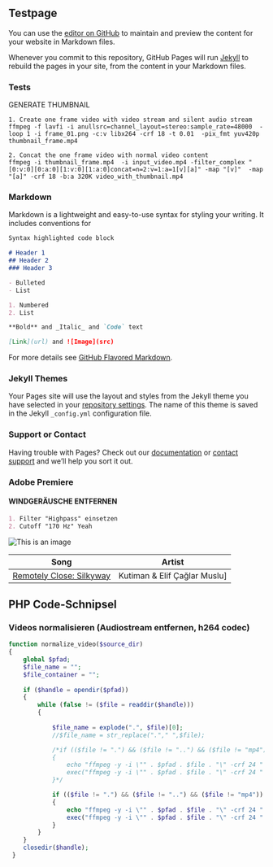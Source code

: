 ## Testpage

You can use the [editor on GitHub](https://github.com/untitled-soundtrack/digitalebastelenzyklopaedie.github.io/edit/gh-pages/index.md) to maintain and preview the content for your website in Markdown files.

Whenever you commit to this repository, GitHub Pages will run [Jekyll](https://jekyllrb.com/) to rebuild the pages in your site, from the content in your Markdown files.

### Tests

GENERATE THUMBNAIL

	1. Create one frame video with video stream and silent audio stream
	ffmpeg -f lavfi -i anullsrc=channel_layout=stereo:sample_rate=48000  -loop 1 -i frame_01.png -c:v libx264 -crf 18 -t 0.01  -pix_fmt yuv420p thumbnail_frame.mp4
	
	2. Concat the one frame video with normal video content
	ffmpeg -i thumbnail_frame.mp4  -i input_video.mp4 -filter_complex "[0:v:0][0:a:0][1:v:0][1:a:0]concat=n=2:v=1:a=1[v][a]" -map "[v]"  -map "[a]" -crf 18 -b:a 320K video_with_thumbnail.mp4
  
### Markdown

Markdown is a lightweight and easy-to-use syntax for styling your writing. It includes conventions for

```markdown
Syntax highlighted code block

# Header 1
## Header 2
### Header 3

- Bulleted
- List

1. Numbered
2. List

**Bold** and _Italic_ and `Code` text

[Link](url) and ![Image](src)
```

For more details see [GitHub Flavored Markdown](https://guides.github.com/features/mastering-markdown/).

### Jekyll Themes

Your Pages site will use the layout and styles from the Jekyll theme you have selected in your [repository settings](https://github.com/untitled-soundtrack/digitalebastelenzyklopaedie.github.io/settings/pages). The name of this theme is saved in the Jekyll `_config.yml` configuration file.

### Support or Contact

Having trouble with Pages? Check out our [documentation](https://docs.github.com/categories/github-pages-basics/) or [contact support](https://support.github.com/contact) and we’ll help you sort it out.

### Adobe Premiere

#### WINDGERÄUSCHE ENTFERNEN

```markdown
1. Filter "Highpass" einsetzen
2. Cutoff "170 Hz" Yeah
```
![This is an image](https://64.media.tumblr.com/8ea82c8b5a98becaa49cd637d0d8f612/e99c2b06d934ab05-d4/s500x750/9dd9d5fa6b664eced9df0f43dd64c2a0115d4428.jpg)

| Song | Artist |
| --- | --- |
| [Remotely Close: Silkyway](https://www.youtube.com/watch?v=9FFo21LlrWk) | Kutiman & Elif Çağlar Muslu] |


## PHP Code-Schnipsel

### Videos normalisieren (Audiostream entfernen, h264 codec)

```php
function normalize_video($source_dir)
{
	global $pfad;
	$file_name = "";
	$file_container = "";
		
	if ($handle = opendir($pfad))
	{
		while (false != ($file = readdir($handle)))
		{		
			
			$file_name = explode(".", $file)[0];
			//$file_name = str_replace("."," ",$file);

			/*if (($file != ".") && ($file != "..") && ($file != "mp4"))
			{			
				echo "ffmpeg -y -i \"" . $pfad . $file . "\" -crf 24 " . " -pix_fmt yuv420p -an " .  $pfad . $file_name .  "_NORM.mp4" . "\n";
				exec("ffmpeg -y -i \"" . $pfad . $file . "\" -crf 24 " . " -pix_fmt yuv420p -an " .  $pfad . $file_name .  "_NORM.mp4" );            
            }*/

			if (($file != ".") && ($file != "..") && ($file != "mp4"))
			{			
				echo "ffmpeg -y -i \"" . $pfad . $file . "\" -crf 24 " . " -vf scale=1920:1080 -filter:v fps=25 -pix_fmt yuv420p -an " .  $pfad . $file_name .  "_NORM.mp4" . "\n";
				exec("ffmpeg -y -i \"" . $pfad . $file . "\" -crf 24 " . " -vf scale=1920:1080 -filter:v fps=25 -pix_fmt yuv420p -an " .  $pfad . $file_name .  "_NORM.mp4" );            
            }
        }
	}	
	closedir($handle);
 }
```



